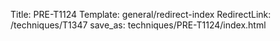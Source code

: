 Title: PRE-T1124
Template: general/redirect-index
RedirectLink: /techniques/T1347
save_as: techniques/PRE-T1124/index.html